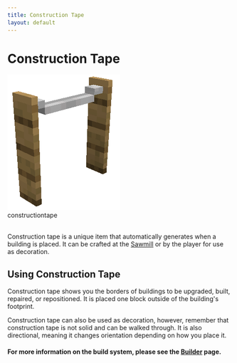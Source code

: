 ```yaml
---
title: Construction Tape
layout: default
---
```

# Construction Tape

<div class="infobox box text-center">
    <img src="../../assets/images/items/constructiontape.png" alt="Construction Tape"/><br>
    <recipe>constructiontape</recipe>
</div>
<br>

Construction tape is a unique item that automatically generates when a building is placed. It can be crafted at the [Sawmill](../../source/buildings/sawmill) or by the player for use as decoration.
<br>

## Using Construction Tape

Construction tape shows you the borders of buildings to be upgraded, built, repaired, or repositioned. It is placed one block outside of the building's footprint.

Construction tape can also be used as decoration, however, remember that construction tape is not solid and can be walked through. It is also directional, meaning it changes orientation depending on how you place it.

#### For more information on the build system, please see the [Builder](../../source/workers/builder) page.
